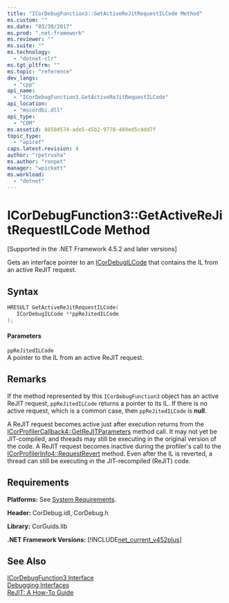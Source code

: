 ```yaml
---
title: "ICorDebugFunction3::GetActiveReJitRequestILCode Method"
ms.custom: ""
ms.date: "03/30/2017"
ms.prod: ".net-framework"
ms.reviewer: ""
ms.suite: ""
ms.technology: 
  - "dotnet-clr"
ms.tgt_pltfrm: ""
ms.topic: "reference"
dev_langs: 
  - "cpp"
api_name: 
  - "ICorDebugFunction3.GetActiveReJitRequestILCode"
api_location: 
  - "mscordbi.dll"
api_type: 
  - "COM"
ms.assetid: 88584574-ade5-45b2-9778-489ed5c4dd7f
topic_type: 
  - "apiref"
caps.latest.revision: 4
author: "rpetrusha"
ms.author: "ronpet"
manager: "wpickett"
ms.workload: 
  - "dotnet"
---
```

# ICorDebugFunction3::GetActiveReJitRequestILCode Method
[Supported in the .NET Framework 4.5.2 and later versions]  
  
 Gets an interface pointer to an [ICorDebugILCode](../../../../docs/framework/unmanaged-api/debugging/icordebugilcode-interface.md) that contains the IL from an active ReJIT request.  
  
## Syntax  
  
```cpp
HRESULT GetActiveReJitRequestILCode(  
   ICorDebugILCode **ppReJitedILCode  
);  
```  
  
#### Parameters  
 `ppReJitedILCode`  
 A pointer to the IL from an active ReJIT request.  
  
## Remarks  
 If the method represented by this `ICorDebugFunction3` object has an active ReJIT request, `ppReJitedILCode` returns a pointer to its IL. If there is no active request, which is a common case, then `ppReJitedILCode` is **null**.  
  
 A ReJIT request becomes active just after execution returns from the [ICorProfilerCallback4::GetReJITParameters](../../../../docs/framework/unmanaged-api/profiling/icorprofilercallback4-getrejitparameters-method.md) method call. It may not yet be JIT-compiled, and threads may still be executing in the original version of the code. A ReJIT request becomes inactive during the profiler's call to the [ICorProfilerInfo4::RequestRevert](../../../../docs/framework/unmanaged-api/profiling/icorprofilerinfo4-requestrevert-method.md) method. Even after the IL is reverted, a thread can still be executing in the JIT-recompiled (ReJIT) code.  
  
## Requirements  
 **Platforms:** See [System Requirements](../../../../docs/framework/get-started/system-requirements.md).  
  
 **Header:** CorDebug.idl, CorDebug.h  
  
 **Library:** CorGuids.lib  
  
 **.NET Framework Versions:** [!INCLUDE[net_current_v452plus](../../../../includes/net-current-v452plus-md.md)]  
  
## See Also  
 [ICorDebugFunction3 Interface](../../../../docs/framework/unmanaged-api/debugging/icordebugfunction3-interface.md)  
 [Debugging Interfaces](../../../../docs/framework/unmanaged-api/debugging/debugging-interfaces.md)  
 [ReJIT: A How-To Guide](http://blogs.msdn.com/b/davbr/archive/2011/10/12/rejit-a-how-to-guide.aspx)
